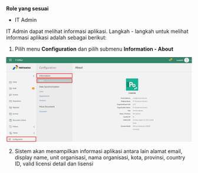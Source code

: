 **Role yang sesuai**

- IT Admin

IT Admin dapat melihat informasi aplikasi. Langkah - langkah untuk melihat informasi aplikasi adalah sebagai berikut:

1.    Pilih menu **Configuration** dan pilih submenu **Information - About**
      
![gambar](SC_Konfigurasi/KF01.png)

2.    Sistem akan menampilkan informasi aplikasi antara lain alamat email, display name, unit organisasi, nama organisasi, kota, provinsi, country ID, valid licensi detail dan lisensi
